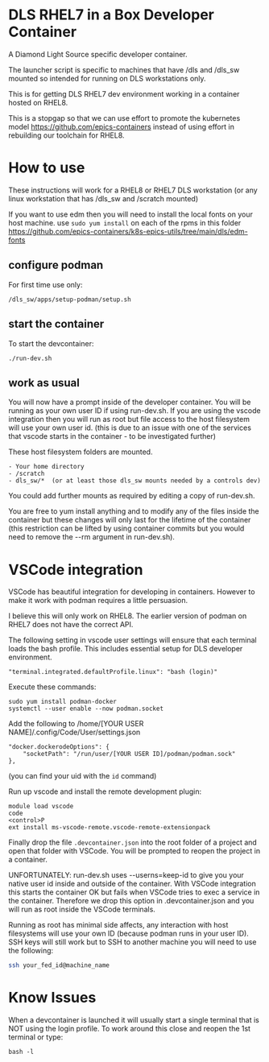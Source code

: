 DLS RHEL7 in a Box Developer Container
======================================

A Diamond Light Source specific developer container.

The launcher script is specific to machines that have /dls and /dls_sw mounted so intended for running on DLS workstations only.

This is for getting DLS RHEL7 dev environment working in a container hosted on  RHEL8.

This is a stopgap so that we can use effort to promote the kubernetes model https://github.com/epics-containers instead of using effort in rebuilding our toolchain for RHEL8.

How to use
==========

These instructions will work for a RHEL8 or RHEL7 DLS workstation (or
any linux workstation that has /dls_sw and /scratch mounted)

If you want to use edm then you will need to install the local fonts on your
host machine. use ``sudo yum install`` on each of the rpms in this folder
https://github.com/epics-containers/k8s-epics-utils/tree/main/dls/edm-fonts

configure podman
----------------
For first time use only:

    /dls_sw/apps/setup-podman/setup.sh

start the container
-------------------

To start the devcontainer:

    ./run-dev.sh

work as usual
-------------

You will now have a prompt inside of the developer container. You will be
running as your own user ID if using run-dev.sh. If you are using the vscode
integration then you will run as root but file access to the host filesystem
will use your own user id. (this is due to an issue with one of the 
services that vscode starts in the container - to be investigated 
further)

These host filesystem folders are mounted.

    - Your home directory
    - /scratch
    - dls_sw/*  (or at least those dls_sw mounts needed by a controls dev)

You could add further mounts as required by editing a copy of run-dev.sh.

You are free to yum install anything and to modify any of the files inside
the container but these changes will only last for the lifetime of the
container (this restriction can be lifted by using container commits but
you would need to remove the --rm argument in run-dev.sh).

VSCode integration
==================

VSCode has beautiful integration for developing in containers. However to make
it work with podman requires a little persuasion.

I believe this will only work on RHEL8. The earlier version of podman on RHEL7
does not have the correct API.

The following setting in vscode user settings will ensure that each terminal
loads the bash profile. This includes essential setup for DLS developer 
environment.

```
"terminal.integrated.defaultProfile.linux": "bash (login)"
```

Execute these commands:

    sudo yum install podman-docker
    systemctl --user enable --now podman.socket

Add the following to  /home/[YOUR USER NAME]/.config/Code/User/settings.json

    "docker.dockerodeOptions": {
        "socketPath": "/run/user/[YOUR USER ID]/podman/podman.sock"
    },

(you can find your uid with the `id` command)

Run up vscode and install the remote development plugin:

    module load vscode
    code
    <control>P
    ext install ms-vscode-remote.vscode-remote-extensionpack

Finally drop the file `.devcontainer.json` into the root folder of a project
and open that folder with VSCode. You will be prompted to reopen the project
in a container.

UNFORTUNATELY: run-dev.sh uses --userns=keep-id to give you your native user id
inside and outside of the container. With VSCode integration this starts the
container OK but fails when VSCode tries to exec a service in the container.
Therefore we drop this option in .devcontainer.json and you will run as root
inside the VSCode terminals. 

Running as root has minimal side affects, any interaction
with host filesystems will use your own ID (because podman runs in your user
ID). SSH keys will still work but to SSH to another machine you will need
to use the following:
```bash
ssh your_fed_id@machine_name
```

Know Issues
===========
When a devcontainer is launched it will usually start a single terminal that is
NOT using the login profile. To work around this close and reopen the 1st terminal
or type:
```
bash -l
```


